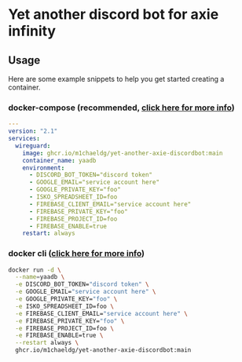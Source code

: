 # Yet another discord bot for axie infinity

## Usage

Here are some example snippets to help you get started creating a container.

### docker-compose (recommended, [click here for more info](https://docs.linuxserver.io/general/docker-compose))

```yaml
---
version: "2.1"
services:
  wireguard:
    image: ghcr.io/m1chaeldg/yet-another-axie-discordbot:main
    container_name: yaadb
    environment:
      - DISCORD_BOT_TOKEN="discord token"
      - GOOGLE_EMAIL="service account here"
      - GOOGLE_PRIVATE_KEY="foo"
      - ISKO_SPREADSHEET_ID=foo
      - FIREBASE_CLIENT_EMAIL="service account here"
      - FIREBASE_PRIVATE_KEY="foo"
      - FIREBASE_PROJECT_ID=foo
      - FIREBASE_ENABLE=true
    restart: always
```

### docker cli ([click here for more info](https://docs.docker.com/engine/reference/commandline/cli/))

```bash
docker run -d \
  --name=yaadb \
  -e DISCORD_BOT_TOKEN="discord token" \
  -e GOOGLE_EMAIL="service account here" \
  -e GOOGLE_PRIVATE_KEY="foo" \
  -e ISKO_SPREADSHEET_ID=foo \
  -e FIREBASE_CLIENT_EMAIL="service account here" \
  -e FIREBASE_PRIVATE_KEY="foo" \
  -e FIREBASE_PROJECT_ID=foo \
  -e FIREBASE_ENABLE=true \
  --restart always \
  ghcr.io/m1chaeldg/yet-another-axie-discordbot:main
```
